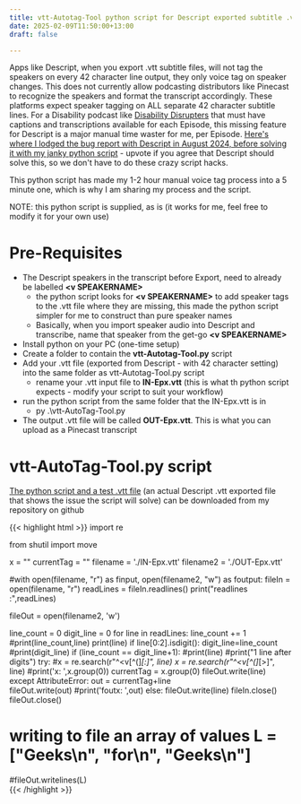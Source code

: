 ```yaml
---
title: vtt-Autotag-Tool python script for Descript exported subtitle .vtt files
date: 2025-02-09T11:50:00+13:00
draft: false

---
```


Apps like Descript, when you export .vtt subtitle files, will not tag the speakers on every 42 character line output, they only voice tag on speaker changes. This does not currently allow podcasting distributors like Pinecast to recognize the speakers and format the transcript accordingly. These platforms expect speaker tagging on ALL separate 42 character subtitle lines.
For a Disability podcast like [Disability Disrupters](https://pinecast.com/feed/disability-disrupters) that must have captions and transcriptions available for each Episode, this missing feature for Descript is a major manual time waster for me, per Episode.
[Here's where I lodged the bug report with Descript in August 2024, before solving it with my janky python script](https://descript.canny.io/feature-requests/p/voice-tags-in-vtt) - upvote if you agree that Descript should solve this, so we don't have to do these crazy script hacks.
<p>This python script has made my 1-2 hour manual voice tag process into a 5 minute one, which is why I am sharing my process and the script.
<p>
NOTE: this python script is supplied, as is (it works for me, feel free to modify it for your own use)

# Pre-Requisites
* The Descript speakers in the transcript before Export, need to already be labelled **&lt;v SPEAKERNAME&gt;**
	* the python script looks for **&lt;v SPEAKERNAME&gt;** to add speaker tags to the .vtt file where they are missing, this made the python script simpler for me to construct than pure speaker names
	* Basically, when you import speaker audio into Descript and transcribe, name that speaker from the get-go **&lt;v SPEAKERNAME&gt;**
* Install python on your PC (one-time setup)
* Create a folder to contain the **vtt-Autotag-Tool.py** script 
* Add your .vtt file (exported from Descript - with 42 character setting) into the same folder as vtt-Autotag-Tool.py script
	* rename your .vtt input file to **IN-Epx.vtt** (this is what th python script expects - modify your script to suit your workflow)
* run the python script from the same folder that the IN-Epx.vtt is in
	* py .\vtt-AutoTag-Tool.py
* The output .vtt file will be called **OUT-Epx.vtt**. This is what you can upload as a Pinecast transcript 
# vtt-AutoTag-Tool.py script
[The python script and a test .vtt file](https://github.com/bitrat/bitrat-blog-starter/tree/main/vtt-Autotag) (an actual Descript .vtt exported file that shows the issue the script will solve) can be downloaded from my repository on github

{{< highlight html >}}
import re

from shutil import move

x = ""
currentTag = "<v TestPerson>"
filename = './IN-Epx.vtt'
filename2 = './OUT-Epx.vtt'

#with open(filename, "r") as finput, open(filename2, "w") as foutput:
fileIn = open(filename, "r")
readLines = fileIn.readlines()
print("readlines :",readLines)

fileOut = open(filename2, 'w')

line_count = 0
digit_line = 0
for line in readLines:
    line_count += 1
    #print(line_count,line)
    print(line)
    if line[0:2].isdigit():
        digit_line=line_count
        #print(digit_line)
    if (line_count == digit_line+1):
        #print(line)
        #print("1 line after digits")
        try:
            #x = re.search(r"^\<v[^\(]*[:]", line)
            x = re.search(r"^\<v[^\(]*[>]", line)
            #print('x: ',x.group(0))
            currentTag = x.group(0)
            fileOut.write(line)
        except AttributeError:
            out = currentTag+line  
            fileOut.write(out)
            #print('foutx: ',out)
    else:
        fileOut.write(line)
fileIn.close()     
fileOut.close() 

# writing to file an array of values L = ["Geeks\n", "for\n", "Geeks\n"]
#fileOut.writelines(L)       
{{< /highlight >}}

